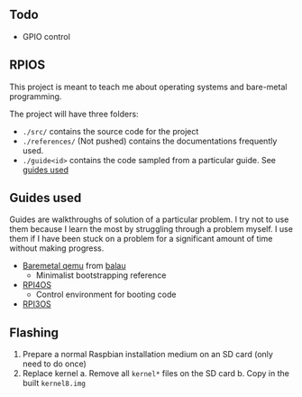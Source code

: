 ## Todo

* GPIO control


## RPIOS

This project is meant to teach me about operating systems and bare-metal
programming.

The project will have three folders:
* `./src/` contains the source code for the project
* `./references/` (Not pushed) contains the documentations frequently used.
* `./guide<id>` contains the code sampled from a particular guide. See [guides
used](#guides-used)

## Guides used

Guides are walkthroughs of solution of a particular problem. I try not to use
them because I learn the most by struggling through a problem myself. I use them
if I have been stuck on a problem for a significant amount of time without
making progress.

* [Baremetal
   qemu](https://balau82.wordpress.com/2010/02/28/hello-world-for-bare-metal-arm-using-qemu/)
   from [balau](https://balau82.wordpress.com/)
    + Minimalist bootstrapping reference
* [RPI4OS](https://www.rpi4os.com/)
    + Control environment for booting code
* [RPI3OS](https://github.com/bztsrc/raspi3-tutorial/)


## Flashing

1. Prepare a normal Raspbian installation medium on an SD card (only need to do
   once)
2. Replace kernel
    a. Remove all `kernel*` files on the SD card
    b. Copy in the built `kernel8.img`
